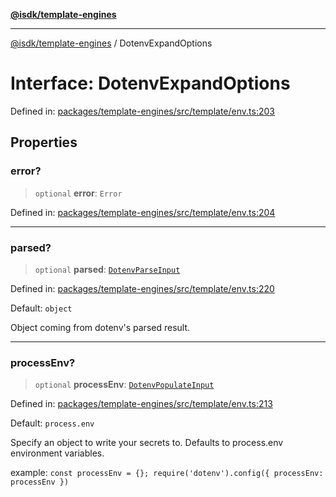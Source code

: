 [**@isdk/template-engines**](../README.md)

***

[@isdk/template-engines](../globals.md) / DotenvExpandOptions

# Interface: DotenvExpandOptions

Defined in: [packages/template-engines/src/template/env.ts:203](https://github.com/isdk/template-engines.js/blob/cb1445972f4290df93d1730f7569a7c44b07e85e/src/template/env.ts#L203)

## Properties

### error?

> `optional` **error**: `Error`

Defined in: [packages/template-engines/src/template/env.ts:204](https://github.com/isdk/template-engines.js/blob/cb1445972f4290df93d1730f7569a7c44b07e85e/src/template/env.ts#L204)

***

### parsed?

> `optional` **parsed**: [`DotenvParseInput`](DotenvParseInput.md)

Defined in: [packages/template-engines/src/template/env.ts:220](https://github.com/isdk/template-engines.js/blob/cb1445972f4290df93d1730f7569a7c44b07e85e/src/template/env.ts#L220)

Default: `object`

Object coming from dotenv's parsed result.

***

### processEnv?

> `optional` **processEnv**: [`DotenvPopulateInput`](DotenvPopulateInput.md)

Defined in: [packages/template-engines/src/template/env.ts:213](https://github.com/isdk/template-engines.js/blob/cb1445972f4290df93d1730f7569a7c44b07e85e/src/template/env.ts#L213)

Default: `process.env`

Specify an object to write your secrets to. Defaults to process.env environment variables.

example: `const processEnv = {}; require('dotenv').config({ processEnv: processEnv })`
